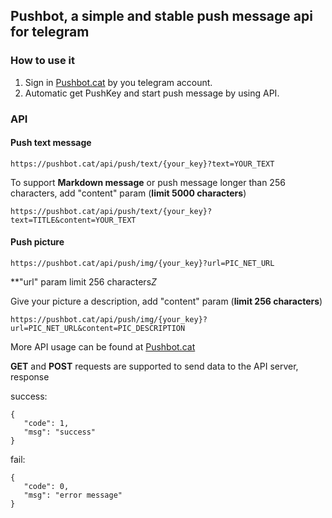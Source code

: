 ## Pushbot, a simple and stable push message api for telegram
### How to use it
1. Sign in [Pushbot.cat](https://pushbot.cat/?from=github) by you telegram account.
2. Automatic get PushKey and start push message by using API.

### API
#### Push text message
```
https://pushbot.cat/api/push/text/{your_key}?text=YOUR_TEXT
```
To support **Markdown message** or push message longer than 256 characters, add "content" param (**limit 5000 characters**)
```
https://pushbot.cat/api/push/text/{your_key}?text=TITLE&content=YOUR_TEXT
```

#### Push picture
```
https://pushbot.cat/api/push/img/{your_key}?url=PIC_NET_URL
```
**"url" param limit 256 characters*Z*

Give your picture a description, add "content" param (**limit 256 characters**)
```
https://pushbot.cat/api/push/img/{your_key}?url=PIC_NET_URL&content=PIC_DESCRIPTION
```
More API usage can be found at [Pushbot.cat](https://pushbot.cat/documentation?from=github)

**GET** and **POST** requests are supported to send data to the API server, response

success:
```
{
   "code": 1,
   "msg": "success"
}
```
fail:
```
{
   "code": 0,
   "msg": "error message"
}
```
